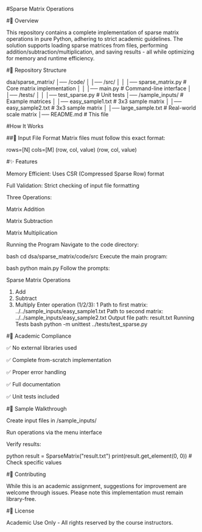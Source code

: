 #Sparse Matrix Operations



#📝 Overview


This repository contains a complete implementation of sparse matrix operations in pure Python, adhering to strict academic guidelines. The solution supports loading sparse matrices from files, performing addition/subtraction/multiplication, and saving results - all while optimizing for memory and runtime efficiency.

#📂 Repository Structure


dsa/sparse_matrix/
│── /code/
│   │── /src/
│   │   │── sparse_matrix.py   # Core matrix implementation
│   │   │── main.py           # Command-line interface
│   │── /tests/
│   │   │── test_sparse.py    # Unit tests
│── /sample_inputs/           # Example matrices
│   │── easy_sample1.txt      # 3x3 sample matrix
│   │── easy_sample2.txt      # 3x3 sample matrix
│   │── large_sample.txt      # Real-world scale matrix
│── README.md                 # This file


#How It Works


##🔢 Input File Format
Matrix files must follow this exact format:

rows=[N]
cols=[M]
(row, col, value)
(row, col, value)

#✨ Features

Memory Efficient: Uses CSR (Compressed Sparse Row) format

Full Validation: Strict checking of input file formatting

Three Operations:

Matrix Addition

Matrix Subtraction

Matrix Multiplication

Running the Program
Navigate to the code directory:

bash
cd dsa/sparse_matrix/code/src
Execute the main program:

bash
python main.py
Follow the prompts:

Sparse Matrix Operations
1. Add
2. Subtract
3. Multiply
Enter operation (1/2/3): 1
Path to first matrix: ../../sample_inputs/easy_sample1.txt
Path to second matrix: ../../sample_inputs/easy_sample2.txt
Output file path: result.txt
Running Tests
bash
python -m unittest ../tests/test_sparse.py


#📜 Academic Compliance


✅ No external libraries used

✅ Complete from-scratch implementation

✅ Proper error handling

✅ Full documentation

✅ Unit tests included


#📝 Sample Walkthrough


Create input files in /sample_inputs/

Run operations via the menu interface

Verify results:

python
result = SparseMatrix("result.txt")
print(result.get_element(0, 0))  # Check specific values


#🤝 Contributing


While this is an academic assignment, suggestions for improvement are welcome through issues. Please note this implementation must remain library-free.

#📄 License

Academic Use Only - All rights reserved by the course instructors.
